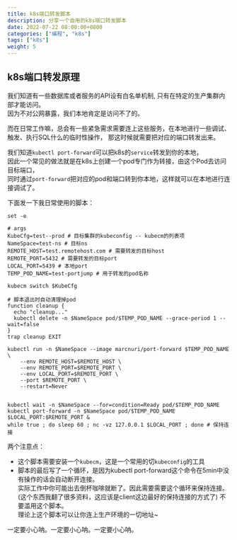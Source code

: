 ```yaml
---
title: k8s端口转发脚本
description: 分享一个自用的k8s端口转发脚本
date: 2022-07-22 08:00:00+0800
categories: ["编程", "k8s"]
tags: ["k8s"]
weight: 5
---
```


## k8s端口转发原理


我们知道有一些数据库或者服务的API设有白名单机制, 只有在特定的生产集群内部才能访问。  
因为不对公网暴露，我们本地肯定是访问不了的。

而在日常工作嘛，总会有一些紧急需求需要连上这些服务，在本地进行一些调试、触发、执行SQL什么的临时性操作，
那这时候就需要把对应的端口转发出来。

我们知道`kubectl port-forward`可以把k8s的`service`转发到你的本地，  
因此一个常见的做法就是在k8s上创建一个pod专门作为转接，由这个Pod去访问目标端口，  
同时通过`port-forward`把对应的pod和端口转到你本地，这样就可以在本地进行连接调试了。

下面发一下我日常使用的脚本：

```shell
set -e

# args
KubeCfg=test--prod # 目标集群的kubeconfig -- kubecm的列表项
NameSpace=test-ns # 目标ns
REMOTE_HOST=test.remotehost.com # 需要转发的目标host
REMOTE_PORT=5432 # 需要转发的目标port
LOCAL_PORT=5439 # 本地port
TEMP_POD_NAME=test-portjump # 用于转发的pod名称

kubecm switch $KubeCfg

# 脚本退出时自动清理掉pod
function cleanup {
  echo "cleanup..." 
  kubectl delete -n $NameSpace pod/$TEMP_POD_NAME --grace-period 1 --wait=false
}
trap cleanup EXIT

kubectl run -n $NameSpace --image marcnuri/port-forward $TEMP_POD_NAME \
    --env REMOTE_HOST=$REMOTE_HOST \
    --env REMOTE_PORT=$REMOTE_PORT \
    --env LOCAL_PORT=$REMOTE_PORT \
    --port $REMOTE_PORT \
    --restart=Never 


kubectl wait -n $NameSpace --for=condition=Ready pod/$TEMP_POD_NAME
kubectl port-forward -n $NameSpace pod/$TEMP_POD_NAME $LOCAL_PORT:$REMOTE_PORT &
while true ; do sleep 60 ; nc -vz 127.0.0.1 $LOCAL_PORT ; done # 保持连接

```


两个注意点：

- 这个脚本需要安装一个`kubecm`，这是一个常用的切`kubeconfig`的工具  
- 脚本的最后写了一个循环，是因为kubectl port-forward这个命令在5min中没有操作的话会自动断开连接。  
实际工作中你可能出去倒杯咖啡就断了。因此需要需要这个循环来保持连接。  
(这个东西我翻了很多资料，这应该是client这边最好的保持连接的方式了)
不要滥用这个脚本。  
理论上这个脚本可以让你连上生产环境的一切地址~

一定要小心呐。一定要小心呐。一定要小心呐。